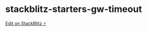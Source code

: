 # stackblitz-starters-gw-timeout

[Edit on StackBlitz ⚡️](https://stackblitz.com/edit/stackblitz-starters-7gxx2k)